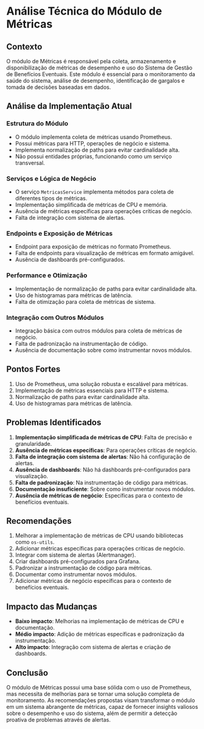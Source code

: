 # Análise Técnica do Módulo de Métricas

## Contexto

O módulo de Métricas é responsável pela coleta, armazenamento e disponibilização de métricas de desempenho e uso do Sistema de Gestão de Benefícios Eventuais. Este módulo é essencial para o monitoramento da saúde do sistema, análise de desempenho, identificação de gargalos e tomada de decisões baseadas em dados.

## Análise da Implementação Atual

### Estrutura do Módulo

- O módulo implementa coleta de métricas usando Prometheus.
- Possui métricas para HTTP, operações de negócio e sistema.
- Implementa normalização de paths para evitar cardinalidade alta.
- Não possui entidades próprias, funcionando como um serviço transversal.

### Serviços e Lógica de Negócio

- O serviço `MetricasService` implementa métodos para coleta de diferentes tipos de métricas.
- Implementação simplificada de métricas de CPU e memória.
- Ausência de métricas específicas para operações críticas de negócio.
- Falta de integração com sistema de alertas.

### Endpoints e Exposição de Métricas

- Endpoint para exposição de métricas no formato Prometheus.
- Falta de endpoints para visualização de métricas em formato amigável.
- Ausência de dashboards pré-configurados.

### Performance e Otimização

- Implementação de normalização de paths para evitar cardinalidade alta.
- Uso de histogramas para métricas de latência.
- Falta de otimização para coleta de métricas de sistema.

### Integração com Outros Módulos

- Integração básica com outros módulos para coleta de métricas de negócio.
- Falta de padronização na instrumentação de código.
- Ausência de documentação sobre como instrumentar novos módulos.

## Pontos Fortes

1. Uso de Prometheus, uma solução robusta e escalável para métricas.
2. Implementação de métricas essenciais para HTTP e sistema.
3. Normalização de paths para evitar cardinalidade alta.
4. Uso de histogramas para métricas de latência.

## Problemas Identificados

1. **Implementação simplificada de métricas de CPU**: Falta de precisão e granularidade.
2. **Ausência de métricas específicas**: Para operações críticas de negócio.
3. **Falta de integração com sistema de alertas**: Não há configuração de alertas.
4. **Ausência de dashboards**: Não há dashboards pré-configurados para visualização.
5. **Falta de padronização**: Na instrumentação de código para métricas.
6. **Documentação insuficiente**: Sobre como instrumentar novos módulos.
7. **Ausência de métricas de negócio**: Específicas para o contexto de benefícios eventuais.

## Recomendações

1. Melhorar a implementação de métricas de CPU usando bibliotecas como `os-utils`.
2. Adicionar métricas específicas para operações críticas de negócio.
3. Integrar com sistema de alertas (Alertmanager).
4. Criar dashboards pré-configurados para Grafana.
5. Padronizar a instrumentação de código para métricas.
6. Documentar como instrumentar novos módulos.
7. Adicionar métricas de negócio específicas para o contexto de benefícios eventuais.

## Impacto das Mudanças

- **Baixo impacto**: Melhorias na implementação de métricas de CPU e documentação.
- **Médio impacto**: Adição de métricas específicas e padronização da instrumentação.
- **Alto impacto**: Integração com sistema de alertas e criação de dashboards.

## Conclusão

O módulo de Métricas possui uma base sólida com o uso de Prometheus, mas necessita de melhorias para se tornar uma solução completa de monitoramento. As recomendações propostas visam transformar o módulo em um sistema abrangente de métricas, capaz de fornecer insights valiosos sobre o desempenho e uso do sistema, além de permitir a detecção proativa de problemas através de alertas.
